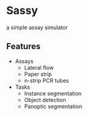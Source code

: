 Sassy
=====

a simple assay simulator

Features
--------

* Assays
    * Lateral flow
    * Paper strip
    * n-strip PCR tubes
* Tasks
    * Instance segmentation
    * Object detection
    * Panoptic segmentation
